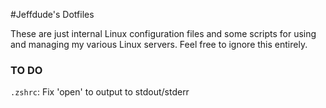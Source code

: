 #Jeffdude's Dotfiles

These are just internal Linux configuration files and some scripts for using
and managing my various Linux servers. Feel free to ignore this entirely.

### TO DO
`.zshrc`: Fix 'open' to output to stdout/stderr
